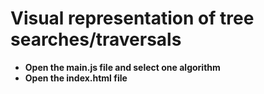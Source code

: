 # Visual representation of tree searches/traversals
 - **Open the main.js file and select one algorithm**
 - **Open the index.html file** 
